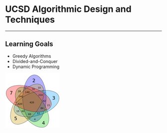 # UCSD Algorithmic Design and Techniques

----

## Learning Goals
* Greedy Algorithms
* Divided-and-Conquer
* Dynamic Programming


![](../art/gcd.png?raw=true)
